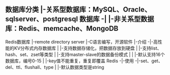 数据库分类
        |-关系型数据库：MySQL、Oracle、sqlserver、postgresql
数据库 -|
        |-非关系型数据库：Redis、memcache、MongoDB
---------------------------------------------------------------------------------------------------------------------------
Redis数据库
                |-remote directory server
                |-C语言编写，开源软件
        |-介绍 -|-高性能的KV分布式内存数据库
        |       |-支持数据存储化，把数据存放到硬盘
        |       |-支持list、hash、set、zset等类型
        |       |-支持master-slave的数据备份模式
        |
        |       |-默认支持16个数据库，编号0-15
        |       |-key值不能重复，重复即覆盖
Redis  -|-使用 -|-set、get、del、ttl、flushall、type
        |       |-默认数据类型是string
